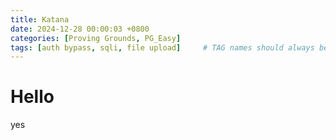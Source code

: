 ```yaml
---
title: Katana
date: 2024-12-28 00:00:03 +0800
categories: [Proving Grounds, PG_Easy]
tags: [auth bypass, sqli, file upload]     # TAG names should always be lowercase
---
```


# Hello

yes